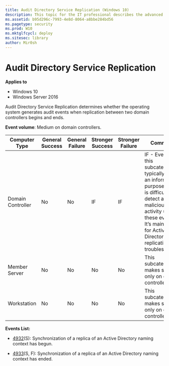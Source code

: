 ```yaml
---
title: Audit Directory Service Replication (Windows 10)
description: This topic for the IT professional describes the advanced security audit policy setting, Audit Directory Service Replication, which determines whether the operating system generates audit events when replication between two domain controllers begins and ends.
ms.assetid: b95d296c-7993-4e8d-8064-a8bbe284bd56
ms.pagetype: security
ms.prod: W10
ms.mktglfcycl: deploy
ms.sitesec: library
author: Mir0sh
---
```


# Audit Directory Service Replication

**Applies to**
-   Windows 10
-   Windows Server 2016


Audit Directory Service Replication determines whether the operating system generates audit events when replication between two domain controllers begins and ends.

**Event volume**: Medium on domain controllers.

| Computer Type     | General Success | General Failure | Stronger Success | Stronger Failure | Comments                                                                                                                                                                                                            |
|-------------------|-----------------|-----------------|------------------|------------------|---------------------------------------------------------------------------------------------------------------------------------------------------------------------------------------------------------------------|
| Domain Controller | No              | No              | IF               | IF               | IF - Events in this subcategory typically have an informational purpose and it is difficult to detect any malicious activity using these events. It’s mainly used for Active Directory replication troubleshooting. |
| Member Server     | No              | No              | No               | No               | This subcategory makes sense only on domain controllers.                                                                                                                                                            |
| Workstation       | No              | No              | No               | No               | This subcategory makes sense only on domain controllers.                                                                                                                                                            |

**Events List:**

-   [4932](event-4932.md)(S): Synchronization of a replica of an Active Directory naming context has begun.

-   [4933](event-4933.md)(S, F): Synchronization of a replica of an Active Directory naming context has ended.

